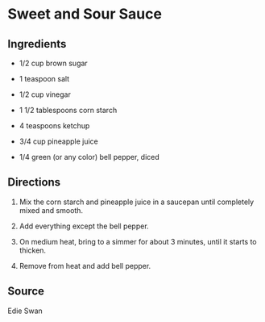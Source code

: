 Sweet and Sour Sauce
====================


Ingredients
-----------

* 1/2 cup brown sugar

* 1 teaspoon salt

* 1/2 cup vinegar

* 1 1/2 tablespoons corn starch

* 4 teaspoons ketchup

* 3/4 cup pineapple juice

* 1/4 green (or any color) bell pepper, diced


Directions
----------

1) Mix the corn starch and pineapple juice in a saucepan until completely mixed and smooth.

2) Add everything except the bell pepper.

3) On medium heat, bring to a simmer for about 3 minutes, until it starts to thicken.

4) Remove from heat and add bell pepper.


Source
------

Edie Swan
